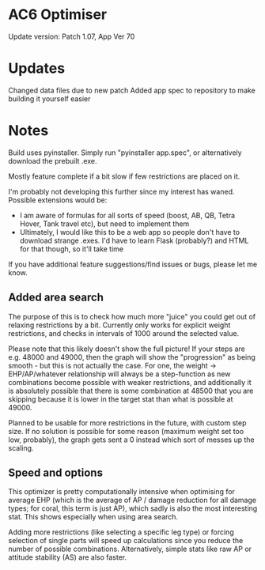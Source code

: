 # AC6 Optimiser
Update version: Patch 1.07, App Ver 70

# Updates
Changed data files due to new patch
Added app spec to repository to make building it yourself easier

# Notes
Build uses pyinstaller. Simply run "pyinstaller app.spec", or alternatively download the prebuilt .exe.

Mostly feature complete if a bit slow if few restrictions are placed on it. 

I'm probably not developing this further since my interest has waned. Possible extensions would be:
- I am aware of formulas for all sorts of speed (boost, AB, QB, Tetra Hover, Tank travel etc), but need to implement them
- Ultimately, I would like this to be a web app so people don't have to download strange .exes. I'd have to learn Flask (probably?) and HTML for that though, so it'll take time

If you have additional feature suggestions/find issues or bugs, please let me know.

## Added area search
The purpose of this is to check how much more "juice" you could get out of relaxing restrictions by a bit.
Currently only works for explicit weight restrictions, and checks in intervals of 1000 around the selected value.

Please note that this likely doesn't show the full picture! If your steps are e.g. 48000 and 49000, then the graph will show the "progression" as being smooth - but this is not actually the case. For one, the weight -> EHP/AP/whatever relationship will always be a step-function as new combinations become possible with weaker restrictions, and additionally it is absolutely possible that there is some combination at 48500 that you are skipping because it is lower in the target stat than what is possible at 49000.

Planned to be usable for more restrictions in the future, with custom step size.
If no solution is possible for some reason (maximum weight set too low, probably), the graph gets sent a 0 instead which sort of messes up the scaling.

## Speed and options
This optimizer is pretty computationally intensive when optimising for average EHP (which is the average of AP / damage reduction for all damage types; for coral, this term is just AP), which sadly is also the most interesting stat.
This shows especially when using area search. 

Adding more restrictions (like selecting a specific leg type) or forcing selection of single parts will speed up calculations since you reduce the number of possible combinations. Alternatively, simple stats like raw AP or attitude stability (AS) are also faster.